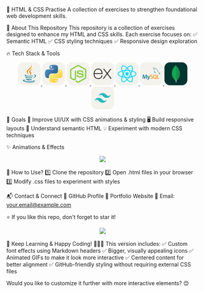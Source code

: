 🚀 HTML & CSS Practise
A collection of exercises to strengthen foundational web development skills.

🌟 About This Repository
This repository is a collection of exercises designed to enhance my HTML and CSS skills. Each exercise focuses on:
✅ Semantic HTML
✅ CSS styling techniques
✅ Responsive design exploration

🔥 Tech Stack & Tools

<p align="center"> <a href="https://www.java.com" target="_blank"> <img src="https://github.com/tandpfun/skill-icons/blob/main/icons/Java-Light.svg" alt="Java" width="60" height="60"/> </a> <a href="https://www.python.org" target="_blank"> <img src="https://github.com/tandpfun/skill-icons/blob/main/icons/Python-Light.svg" alt="Python" width="60" height="60"/> </a> <a href="https://nodejs.org" target="_blank"> <img src="https://github.com/tandpfun/skill-icons/blob/main/icons/NodeJS-Light.svg" alt="Node.js" width="60" height="60"/> </a> <a href="https://expressjs.com" target="_blank"> <img src="https://github.com/tandpfun/skill-icons/blob/main/icons/ExpressJS-Light.svg" alt="Express.js" width="60" height="60"/> </a> <a href="https://react.dev" target="_blank"> <img src="https://github.com/tandpfun/skill-icons/blob/main/icons/React-Light.svg" alt="React" width="60" height="60"/> </a> <a href="https://www.mysql.com" target="_blank"> <img src="https://github.com/tandpfun/skill-icons/blob/main/icons/MySQL-Light.svg" alt="MySQL" width="60" height="60"/> </a> <a href="https://www.mongodb.com" target="_blank"> <img src="https://github.com/tandpfun/skill-icons/blob/main/icons/MongoDB.svg" alt="MongoDB" width="60" height="60"/> </a> <a href="https://tailwindcss.com" target="_blank"> <img src="https://github.com/tandpfun/skill-icons/blob/main/icons/TailwindCSS-Light.svg" alt="Tailwind CSS" width="60" height="60"/> </a> </p>
🎯 Goals
🎨 Improve UI/UX with CSS animations & styling
🖥️ Build responsive layouts
📝 Understand semantic HTML
💡 Experiment with modern CSS techniques

✨ Animations & Effects

<p align="center"> <img src="https://user-images.githubusercontent.com/5550850/96376818-67f83a00-118e-11eb-8481-14d5c083b2ed.gif" width="250"> </p>
📌 How to Use?
1️⃣ Clone the repository
2️⃣ Open .html files in your browser
3️⃣ Modify .css files to experiment with styles

📬 Contact & Connect
👤 GitHub Profile
💼 Portfolio Website
📧 Email: your.email@example.com

⭐ If you like this repo, don't forget to star it!

<p align="center"> <img src="https://media.giphy.com/media/xT8qBuhwqvDTCQzntm/giphy.gif" width="200"> </p>
🚀 Keep Learning & Happy Coding! 👨‍💻✨
This version includes:
✅ Custom font effects using Markdown headers
✅ Bigger, visually appealing icons
✅ Animated GIFs to make it look more interactive
✅ Centered content for better alignment
✅ GitHub-friendly styling without requiring external CSS files

Would you like to customize it further with more interactive elements? 😊
